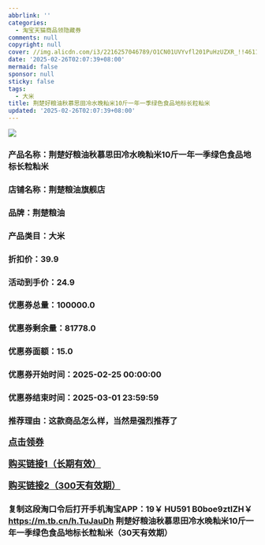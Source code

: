 ```yaml
---
abbrlink: ''
categories:
  - 淘宝天猫商品领隐藏券
comments: null
copyright: null
cover: //img.alicdn.com/i3/2216257046789/O1CN01UVYvfl201PuHzUZXR_!!4611686018427382021-0-item_pic.jpg
date: '2025-02-26T02:07:39+08:00'
mermaid: false
sponsor: null
sticky: false
tags:
  - 大米
title: 荆楚好粮油秋慕思田冷水晚籼米10斤一年一季绿色食品地标长粒籼米
updated: '2025-02-26T02:07:39+08:00'
--- 
```


![](//img.alicdn.com/i3/2216257046789/O1CN01UVYvfl201PuHzUZXR_!!4611686018427382021-0-item_pic.jpg)

### 产品名称：荆楚好粮油秋慕思田冷水晚籼米10斤一年一季绿色食品地标长粒籼米
### 店铺名称：荆楚粮油旗舰店
### 品牌：荆楚粮油
### 产品类目：大米
### 折扣价：39.9
### 活动到手价：24.9
### 优惠券总量：100000.0
### 优惠券剩余量：81778.0
### 优惠券面额：15.0
### 优惠券开始时间：2025-02-25 00:00:00	
### 优惠券结束时间：2025-03-01 23:59:59	
### 推荐理由：这款商品怎么样，当然是强烈推荐了

<p style="font-size: 18px; font-weight: bold;">
  <a href="https://uland.taobao.com/coupon/edetail?e=60yg9iDOhW%2BlhHvvyUNXZfh8CuWt5YH5OVuOuRD5gLJMmdsrkidbOWBzzpT26idJyCcbNLNpFX5iw0jub2HOoKKQ1QGymUqgcfhsYE7gZrhVbGVMe0t0TIwpJpM1JBjdGHt%2B5mXwHxryMW3eIAWKRa6LeGhgJY%2B%2F7NjcxRIBfQbVM%2Fe4LpP7Oq9ple94x%2FzC0fJVb%2B5EFcfVFX047YisWtWC1L4prmAll9JUUlFRIV%2BKKoz%2FahSTdjW6CW2SaWtRHsHfkY5nVlAaQcAM%2Fbtha23vGMMWMHFrkhs0MagpZeZ6yT1iTBrcQMtx8TRvVv%2BxALBT8Khxf0GxfCnjenKqnEwNBUbTsArs&traceId=0b0d7bc517407225632653497d12f7&union_lens=lensId%3AOPT%401740722568%4021072d6b_0e09_1954b267d41_abb4%4001%40eyJmbG9vcklkIjo3MzM1NH0ie" target="_blank">点击领券</a>
</p>
<p style="font-size: 18px; font-weight: bold;">
  <a href="https://s.click.taobao.com/t?e=m%3D2%26s%3DrLcDEuQc%2Bxpw4vFB6t2Z2ueEDrYVVa64K7Vc7tFgwiHjf2vlNIV67k2Uw6Vjz9mVPLNzIt%2Fz56j3ID%2FV1RqsF4wnCJeELi4I%2FIEn%2BS1IjHAB0ghlTd7WlZVm%2FOAUUFw71qrpxiwMoCNxc1AtbZGVSwv9RjOx0WKUshBu9%2FSLEPPNEPXytV9ALoS4zvCRUrqu0uImDI4kZlZcohLd0QSycTzXw1c%2FFWL%2B50n1tFwU1PjlKrs%2BFzEkhCXngzjQQXIOuYh1l4oVYjJP7qa1tU3ZgS3jKrSQZrKg2Ri9Bm4jDHegZ4hAvgWL0YfBijbcCGITr64%2B6ZsZ8dUhhQs2DjqgEA%3D%3D" target="_blank">购买链接1（长期有效）</a>
</p>
<p style="font-size: 18px; font-weight: bold;">
  <a href="https://s.click.taobao.com/dTvLRYs" target="_blank">购买链接2（300天有效期）</a>
</p>

### 复制这段淘口令后打开手机淘宝APP：19￥ HU591 B0boe9ztIZH￥ https://m.tb.cn/h.TuJauDh  荆楚好粮油秋慕思田冷水晚籼米10斤一年一季绿色食品地标长粒籼米（30天有效期）
